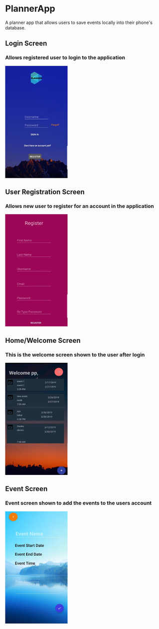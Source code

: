# PlannerApp
A planner app that allows users to save events locally into their phone's database.


## Login Screen
### Allows registered user to login to the application
<img src= "app/src/main/res/drawable/login.jpg" width = "200px" height="360px"/>

## User Registration Screen
### Allows new user to register for an account in the application
<img src= "app/src/main/res/drawable/register.jpg" width = "200px" height="360px"/>

## Home/Welcome Screen
### This is the welcome screen shown to the user after login
<img src= "app/src/main/res/drawable/welcome.jpg" width = "200px" height="360px"/>

## Event Screen
### Event screen shown to add the events to the users account
<img src= "app/src/main/res/drawable/event.jpg" width = "200px" height="360px"/>
